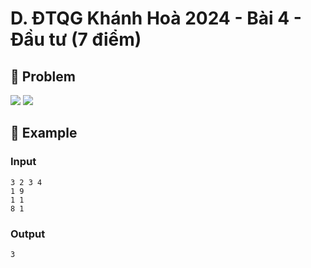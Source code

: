 # D. ĐTQG Khánh Hoà 2024 - Bài 4 - Đầu tư (7 điểm)

## 📖 Problem

![](https://espresso.codeforces.com/166e8a7ca4bcccb1d912e705f812809b274a299f.png)
![](https://espresso.codeforces.com/454c32395d7c90c072de09494ddeffe5eae9d09e.png)


## 🧠 Example

### Input

```text
3 2 3 4
1 9
1 1
8 1
```

### Output

```text
3
```


